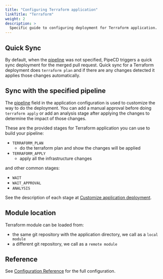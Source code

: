 ```yaml
---
title: "Configuring Terraform application"
linkTitle: "Terraform"
weight: 2
description: >
  Specific guide to configuring deployment for Terraform application.
---
```


## Quick Sync

By default, when the [pipeline](/docs/user-guide/configuration-reference/#terraform-application) was not specified, PipeCD triggers a quick sync deployment for the merged pull request.
Quick sync for a Terraform deployment does `terraform plan` and if there are any changes detected it applies those changes automatically.

## Sync with the specified pipeline

The [pipeline](/docs/user-guide/configuration-reference/#terraform-application) field in the application configuration is used to customize the way to do the deployment.
You can add a manual approval before doing `terraform apply` or add an analysis stage after applying the changes to determine the impact of those changes.

These are the provided stages for Terraform application you can use to build your pipeline:

- `TERRAFORM_PLAN`
  - do the terraform plan and show the changes will be applied
- `TERRAFORM_APPLY`
  - apply all the infrastructure changes

and other common stages:
- `WAIT`
- `WAIT_APPROVAL`
- `ANALYSIS`

See the description of each stage at [Customize application deployment](/docs/user-guide/managing-application/customizing-deployment/).

## Module location

Terraform module can be loaded from:

- the same git repository with the application directory, we call as a `local module`
- a different git repository, we call as a `remote module`

## Reference

See [Configuration Reference](/docs/user-guide/configuration-reference/#terraform-application) for the full configuration.
